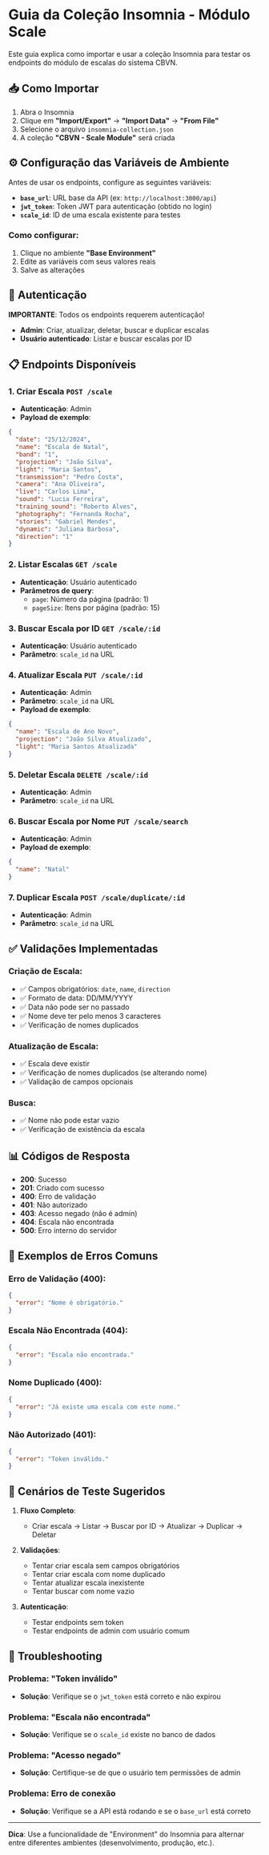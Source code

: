 # Guia da Coleção Insomnia - Módulo Scale

Este guia explica como importar e usar a coleção Insomnia para testar os endpoints do módulo de escalas do sistema CBVN.

## 📥 Como Importar

1. Abra o Insomnia
2. Clique em **"Import/Export"** → **"Import Data"** → **"From File"**
3. Selecione o arquivo `insomnia-collection.json`
4. A coleção **"CBVN - Scale Module"** será criada

## ⚙️ Configuração das Variáveis de Ambiente

Antes de usar os endpoints, configure as seguintes variáveis:

- **`base_url`**: URL base da API (ex: `http://localhost:3000/api`)
- **`jwt_token`**: Token JWT para autenticação (obtido no login)
- **`scale_id`**: ID de uma escala existente para testes

### Como configurar:
1. Clique no ambiente **"Base Environment"**
2. Edite as variáveis com seus valores reais
3. Salve as alterações

## 🔐 Autenticação

**IMPORTANTE**: Todos os endpoints requerem autenticação!

- **Admin**: Criar, atualizar, deletar, buscar e duplicar escalas
- **Usuário autenticado**: Listar e buscar escalas por ID

## 📋 Endpoints Disponíveis

### 1. **Criar Escala** `POST /scale`
- **Autenticação**: Admin
- **Payload de exemplo**:
```json
{
  "date": "25/12/2024",
  "name": "Escala de Natal",
  "band": "1",
  "projection": "João Silva",
  "light": "Maria Santos",
  "transmission": "Pedro Costa",
  "camera": "Ana Oliveira",
  "live": "Carlos Lima",
  "sound": "Lucia Ferreira",
  "training_sound": "Roberto Alves",
  "photography": "Fernanda Rocha",
  "stories": "Gabriel Mendes",
  "dynamic": "Juliana Barbosa",
  "direction": "1"
}
```

### 2. **Listar Escalas** `GET /scale`
- **Autenticação**: Usuário autenticado
- **Parâmetros de query**:
  - `page`: Número da página (padrão: 1)
  - `pageSize`: Itens por página (padrão: 15)

### 3. **Buscar Escala por ID** `GET /scale/:id`
- **Autenticação**: Usuário autenticado
- **Parâmetro**: `scale_id` na URL

### 4. **Atualizar Escala** `PUT /scale/:id`
- **Autenticação**: Admin
- **Parâmetro**: `scale_id` na URL
- **Payload de exemplo**:
```json
{
  "name": "Escala de Ano Novo",
  "projection": "João Silva Atualizado",
  "light": "Maria Santos Atualizada"
}
```

### 5. **Deletar Escala** `DELETE /scale/:id`
- **Autenticação**: Admin
- **Parâmetro**: `scale_id` na URL

### 6. **Buscar Escala por Nome** `PUT /scale/search`
- **Autenticação**: Admin
- **Payload de exemplo**:
```json
{
  "name": "Natal"
}
```

### 7. **Duplicar Escala** `POST /scale/duplicate/:id`
- **Autenticação**: Admin
- **Parâmetro**: `scale_id` na URL

## ✅ Validações Implementadas

### Criação de Escala:
- ✅ Campos obrigatórios: `date`, `name`, `direction`
- ✅ Formato de data: DD/MM/YYYY
- ✅ Data não pode ser no passado
- ✅ Nome deve ter pelo menos 3 caracteres
- ✅ Verificação de nomes duplicados

### Atualização de Escala:
- ✅ Escala deve existir
- ✅ Verificação de nomes duplicados (se alterando nome)
- ✅ Validação de campos opcionais

### Busca:
- ✅ Nome não pode estar vazio
- ✅ Verificação de existência da escala

## 📊 Códigos de Resposta

- **200**: Sucesso
- **201**: Criado com sucesso
- **400**: Erro de validação
- **401**: Não autorizado
- **403**: Acesso negado (não é admin)
- **404**: Escala não encontrada
- **500**: Erro interno do servidor

## 🚨 Exemplos de Erros Comuns

### Erro de Validação (400):
```json
{
  "error": "Nome é obrigatório."
}
```

### Escala Não Encontrada (404):
```json
{
  "error": "Escala não encontrada."
}
```

### Nome Duplicado (400):
```json
{
  "error": "Já existe uma escala com este nome."
}
```

### Não Autorizado (401):
```json
{
  "error": "Token inválido."
}
```

## 🧪 Cenários de Teste Sugeridos

1. **Fluxo Completo**:
   - Criar escala → Listar → Buscar por ID → Atualizar → Duplicar → Deletar

2. **Validações**:
   - Tentar criar escala sem campos obrigatórios
   - Tentar criar escala com nome duplicado
   - Tentar atualizar escala inexistente
   - Tentar buscar com nome vazio

3. **Autenticação**:
   - Testar endpoints sem token
   - Testar endpoints de admin com usuário comum

## 🔧 Troubleshooting

### Problema: "Token inválido"
- **Solução**: Verifique se o `jwt_token` está correto e não expirou

### Problema: "Escala não encontrada"
- **Solução**: Verifique se o `scale_id` existe no banco de dados

### Problema: "Acesso negado"
- **Solução**: Certifique-se de que o usuário tem permissões de admin

### Problema: Erro de conexão
- **Solução**: Verifique se a API está rodando e se o `base_url` está correto

---

**Dica**: Use a funcionalidade de "Environment" do Insomnia para alternar entre diferentes ambientes (desenvolvimento, produção, etc.).